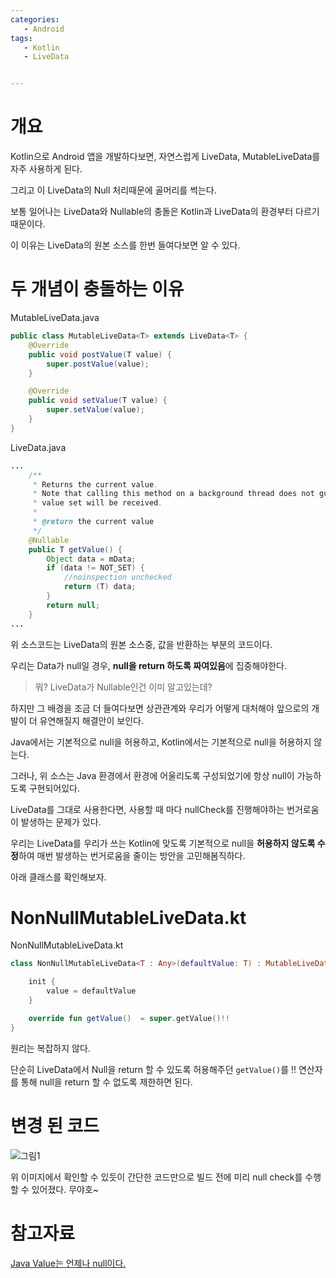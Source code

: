 ```yaml
---
categories: 
   - Android
tags: 
   - Kotlin
   - LiveData


---
```




# 개요

Kotlin으로 Android 앱을 개발하다보면, 자연스럽게 LiveData, MutableLiveData를 자주 사용하게 된다.

그리고 이 LiveData의 Null 처리때문에 골머리를 썩는다.

보통 일어나는 LiveData와 Nullable의 충돌은 Kotlin과 LiveData의 환경부터 다르기 때문이다.

 

이 이유는 LiveData의 원본 소스를 한번 들여다보면 알 수 있다.

 

# 두 개념이 충돌하는 이유



MutableLiveData.java

```java
public class MutableLiveData<T> extends LiveData<T> {
    @Override
    public void postValue(T value) {
        super.postValue(value);
    }

    @Override
    public void setValue(T value) {
        super.setValue(value);
    }
}
```

 

LiveData.java

```java
...
	/**
     * Returns the current value.
     * Note that calling this method on a background thread does not guarantee that the latest
     * value set will be received.
     *
     * @return the current value
     */
    @Nullable
    public T getValue() {
        Object data = mData;
        if (data != NOT_SET) {
            //noinspection unchecked
            return (T) data;
        }
        return null;
    }
...
```

 

위 소스코드는 LiveData의 원본 소스중, 값을 반환하는 부분의 코드이다.

우리는 Data가 null일 경우, **null을 return 하도록 짜여있음**에 집중해야한다.

 



>  뭐? LiveData가 Nullable인건 이미 알고있는데?

하지만 그 배경을 조금 더 들여다보면 상관관계와 우리가 어떻게 대처해야 앞으로의 개발이 더 유연해질지 해결안이 보인다.



 

Java에서는 기본적으로 null을 허용하고, Kotlin에서는 기본적으로 null을 허용하지 않는다.

그러나, 위 소스는 Java 환경에서 환경에 어울리도록 구성되었기에 항상 null이 가능하도록 구현되어있다.



 

LiveData를 그대로 사용한다면, 사용할 때 마다 nullCheck를 진행해야하는 번거로움이 발생하는 문제가 있다.

우리는 LiveData를 우리가 쓰는 Kotlin에 맞도록 기본적으로 null을 **허용하지 않도록 수정**하여 매번 발생하는 번거로움을 줄이는 방안을 고민해봄직하다.



 

아래 클래스를 확인해보자.

 

#  NonNullMutableLiveData.kt 

NonNullMutableLiveData.kt

```kotlin
class NonNullMutableLiveData<T : Any>(defaultValue: T) : MutableLiveData<T>() {

    init {
        value = defaultValue
    }

    override fun getValue()  = super.getValue()!!
}
```

 



원리는 복잡하지 않다.

단순히 LiveData에서 Null을 return 할 수 있도록 허용해주던 `getValue()`를  !! 연산자를 통해 null을 return 할 수 없도록 제한하면 된다.

 

# 변경 된 코드

![그림1](https://github.com/donggi9313/donggi9313.github.io/blob/master/assets/image/20210312/01.jpg?raw=true)



 

위 이미지에서 확인할 수 있듯이 간단한 코드만으로 빌드 전에 미리 null check를 수행할 수 있어졌다. 무야호~



 

# 참고자료

[Java Value는 언제나 null이다.](https://thdev.tech/kotlin/2020/11/24/kotlin_effective_12/)